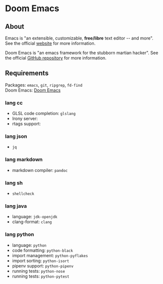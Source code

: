 # Doom Emacs

## About

Emacs is "an extensible, customizable, **free/libre** text editor -- and more".
See the official [website](https://www.gnu.org/software/emacs) for more
information.

Doom Emacs is "an emacs framework for the stubborn martian hacker". See the
official [GitHub repository](https://github.com/hlissner/doom-emacs) for more
information.

## Requirements

Packages: `emacs`, `git`, `ripgrep`, `fd-find`  
Doom Emacs: [Doom Emacs](https://github.com/hlissner/doom-emacs)

### lang cc

- GLSL code completion: `glslang`
- Irony server: 
- rtags support:

### lang json

- `jq`

### lang markdown

- markdown compiler: `pandoc`

### lang sh

- `shellcheck`

### lang java

- language: `jdk-openjdk`
- clang-format: `clang`

### lang python

- language: `python`
- code formatting: `python-black`
- import management: `python-pyflakes`
- import sorting: `python-isort`
- pipenv support: `python-pipenv`
- running tests: `python-nose`
- running tests: `python-pytest`


